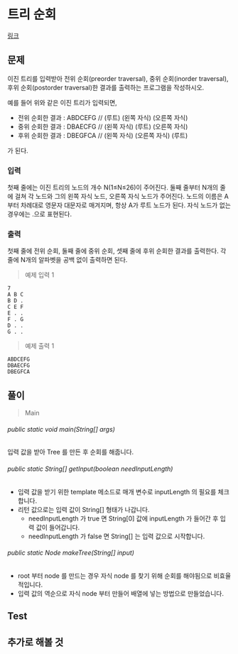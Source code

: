 # 트리 순회 
[링크](https://www.acmicpc.net/problem/1991)

## 문제
이진 트리를 입력받아 전위 순회(preorder traversal), 중위 순회(inorder traversal), 후위 순회(postorder traversal)한 결과를 출력하는 프로그램을 작성하시오.

예를 들어 위와 같은 이진 트리가 입력되면,

- 전위 순회한 결과 : ABDCEFG // (루트) (왼쪽 자식) (오른쪽 자식)
- 중위 순회한 결과 : DBAECFG // (왼쪽 자식) (루트) (오른쪽 자식)
- 후위 순회한 결과 : DBEGFCA // (왼쪽 자식) (오른쪽 자식) (루트)

가 된다.

### 입력
첫째 줄에는 이진 트리의 노드의 개수 N(1≤N≤26)이 주어진다. 
둘째 줄부터 N개의 줄에 걸쳐 각 노드와 그의 왼쪽 자식 노드, 오른쪽 자식 노드가 주어진다. 
노드의 이름은 A부터 차례대로 영문자 대문자로 매겨지며, 항상 A가 루트 노드가 된다. 
자식 노드가 없는 경우에는 .으로 표현된다.

### 출력
첫째 줄에 전위 순회, 둘째 줄에 중위 순회, 셋째 줄에 후위 순회한 결과를 출력한다. 
각 줄에 N개의 알파벳을 공백 없이 출력하면 된다.

> 예제 입력 1 
```
7
A B C
B D .
C E F
E . .
F . G
D . .
G . .
```

> 예제 출력 1 
```
ABDCEFG
DBAECFG
DBEGFCA
```

## 풀이
> Main
###### public static void main(String[] args)
입력 값을 받아 Tree 를 만든 후 순회를 해줍니다.

###### public static String[] getInput(boolean needInputLength)
- 입력 값을 받기 위한 template 메소드로 매개 변수로 inputLength 의 필요를 체크 합니다.
- 리턴 값으로는 입력 값이 String[] 형태가 나갑니다.
    - needInputLength 가 true 면 String[0] 값에 inputLength 가 들어간 후 입력 값이 들어갑니다.
    - needInputLength 가 false 면 String[] 는 입력 값으로 시작합니다.
 
###### public static Node makeTree(String[] input) 
- root 부터 node 를 만드는 경우 자식 node 를 찾기 위해 순회를 해야됨으로 비효율적입니다.
- 입력 값의 역순으로 자식 node 부터 만들어 배열에 넣는 방법으로 만들었습니다. 
    
    
## Test    


## 추가로 해볼 것
